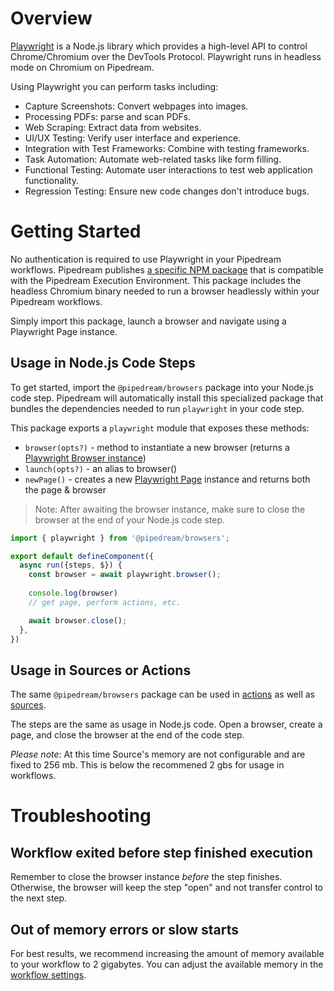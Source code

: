 # Overview

[Playwright](https://playwright.dev/) is a Node.js library which provides a high-level API to control Chrome/Chromium over the DevTools Protocol. Playwright runs in headless mode on Chromium on Pipedream.

Using Playwright you can perform tasks including:

* Capture Screenshots: Convert webpages into images.
* Processing PDFs: parse and scan PDFs.
* Web Scraping: Extract data from websites.
* UI/UX Testing: Verify user interface and experience.
* Integration with Test Frameworks: Combine with testing frameworks.
* Task Automation: Automate web-related tasks like form filling.
* Functional Testing: Automate user interactions to test web application functionality.
* Regression Testing: Ensure new code changes don't introduce bugs.

# Getting Started

No authentication is required to use Playwright in your Pipedream workflows. Pipedream publishes [a specific NPM package](https://www.npmjs.com/package/@pipedream/browsers) that is compatible with the Pipedream Execution Environment. This package includes the headless Chromium binary needed to run a browser headlessly within your Pipedream workflows.

Simply import this package, launch a browser and navigate using a Playwright Page instance.

## Usage in Node.js Code Steps

To get started, import the `@pipedream/browsers` package into your Node.js code step. Pipedream will automatically install this specialized package that bundles the dependencies needed to run `playwright` in your code step.

This package exports a `playwright` module that exposes these methods:

* `browser(opts?)` - method to instantiate a new browser (returns a [Playwright Browser instance](https://playwright.dev/docs/browsers))
* `launch(opts?)` - an alias to browser()
* `newPage()` - creates a new [Playwright Page](https://playwright.dev/docs/pages) instance and returns both the page & browser

> Note: After awaiting the browser instance, make sure to close the browser at the end of your Node.js code step.

```javascript
import { playwright } from '@pipedream/browsers';

export default defineComponent({
  async run({steps, $}) {
    const browser = await playwright.browser();
    
    console.log(browser)
    // get page, perform actions, etc.

    await browser.close();
  },
})
```

## Usage in Sources or Actions

The same `@pipedream/browsers` package can be used in [actions](https://pipedream.com/docs/components/quickstart/nodejs/actions/) as well as [sources](https://pipedream.com/docs/components/quickstart/nodejs/sources/).

The steps are the same as usage in Node.js code. Open a browser, create a page, and close the browser at the end of the code step.

*Please note*: At this time Source's memory are not configurable and are fixed to 256 mb. This is below the recommened 2 gbs for usage in workflows.

# Troubleshooting

## Workflow exited before step finished execution

Remember to close the browser instance _before_ the step finishes. Otherwise, the browser will keep the step "open" and not transfer control to the next step.

## Out of memory errors or slow starts

For best results, we recommend increasing the amount of memory available to your workflow to 2 gigabytes. You can adjust the available memory in the [workflow settings](https://pipedream.com/docs/workflows/settings/#memory).
